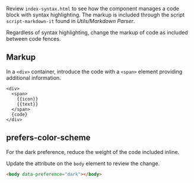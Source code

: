 Review `index-syntax.html` to see how the component manages a code block with syntax highlighting. The markup is included through the script `script-markdown-it` found in _Utils/Markdown Parser_.

Regardless of syntax highlighting, change the markup of code as included between code fences.

## Markup

In a `<div>` container, introduce the code with a `<span>` element providing additional information.

```njk
<div>
  <span>
    {{icon}}
    {{text}}
  </span>
  {code}
</div>
```

## prefers-color-scheme

For the dark preference, reduce the weight of the code included inline.

Update the attribute on the `body` element to review the change.

```html
<body data-preference="dark"></body>
```
